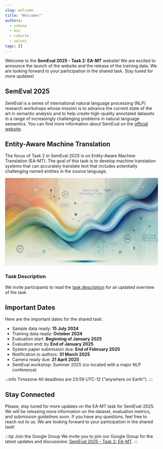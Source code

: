 ```yaml
---
slug: welcome
title: "Welcome!"
authors:
  - simone
  - min
  - roberto
  - saloni
tags: []
---
```


Welcome to the **SemEval 2025 - Task 2: EA-MT** website! We are excited to announce the launch of the website and the release of the training data. We are looking forward to your participation in the shared task. Stay tuned for more updates!

## SemEval 2025
SemEval is a series of international natural language processing (NLP) research workshops whose mission is to advance the current state of the art in semantic analysis and to help create high-quality annotated datasets in a range of increasingly challenging problems in natural language semantics. You can find more information about SemEval on the [official website](https://semeval.github.io/).

## Entity-Aware Machine Translation
The focus of Task 2 in SemEval 2025 is on Entity-Aware Machine Translation (EA-MT). The goal of this task is to develop machine translation systems that can accurately translate text that includes potentially challenging named entities in the source language.

![Background Image](/img/background-blurred.jpg)

### Task Description
We invite participants to read the [task description](/docs/category/the-ea-mt-task) for an updated overview of the task.

## Important Dates
Here are the important dates for the shared task:
- Sample data ready: **15 July 2024**
- Training data ready: **October 2024**
- Evaluation start: **Beginning of January 2025**
- Evaluation end: by **End of January 2025**
- System paper submission due: **End of February 2025**
- Notification to authors: **31 March 2025**
- Camera ready due: **21 April 2025**
- SemEval workshop: Summer 2025 (co-located with a major NLP conference)

:::info Timezone
All deadlines are 23:59 UTC-12 ("anywhere on Earth").
:::

## Stay Connected
Please, stay tuned for more updates on the EA-MT task for SemEval-2025. We will be releasing more information on the dataset, evaluation metrics, and submission guidelines soon. If you have any questions, feel free to reach out to us. We are looking forward to your participation in the shared task!

:::tip Join the Google Group
We invite you to join our Google Group for the latest updates and discussions: [SemEval 2025 - Task 2: EA-MT](https://groups.google.com/a/uniroma1.it/g/semeval-2025-task-2-ea-mt).
:::